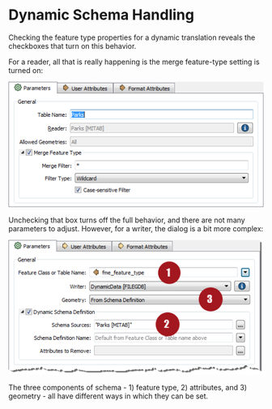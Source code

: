 # Dynamic Schema Handling #

Checking the feature type properties for a dynamic translation reveals the checkboxes that turn on this behavior.

For a reader, all that is really happening is the merge feature-type setting is turned on:

![](./Images/Img3.041.DynamicReaderFTDialog.png)

Unchecking that box turns off the full behavior, and there are not many parameters to adjust. However, for a writer, the dialog is a bit more complex:

![](./Images/Img3.042.DynamicWriterFTDialog.png)

The three components of schema - 1) feature type, 2) attributes, and 3) geometry - all have different ways in which they can be set.
